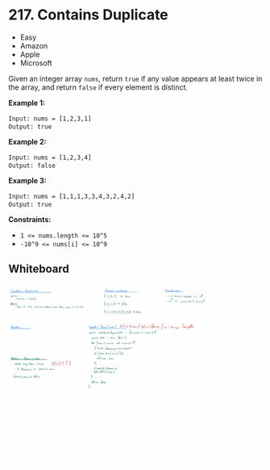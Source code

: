 # 217. Contains Duplicate
- Easy
- Amazon
- Apple
- Microsoft

Given an integer array `nums`, return `true` if any value appears at least twice
in the array, and return `false` if every element is distinct.

**Example 1:**
```
Input: nums = [1,2,3,1]
Output: true
```

**Example 2:**
```
Input: nums = [1,2,3,4]
Output: false
```

**Example 3:**
```
Input: nums = [1,1,1,3,3,4,3,2,4,2]
Output: true
```

**Constraints:**
- `1 <= nums.length <= 10^5`
- `-10^9 <= nums[i] <= 10^9`

## Whiteboard
![Whiteboard Image][whiteboard-image]

<!-- Refs -->
[whiteboard-image]: whiteboard.jpg

